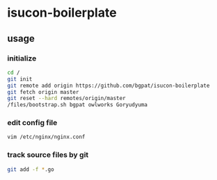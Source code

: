 # isucon-boilerplate

## usage

### initialize

```bash
cd /
git init
git remote add origin https://github.com/bgpat/isucon-boilerplate
git fetch origin master
git reset --hard remotes/origin/master
/files/bootstrap.sh bgpat owlworks Goryudyuma
```

### edit config file

```bash
vim /etc/nginx/nginx.conf
```

### track source files by git

```bash
git add -f *.go
```

